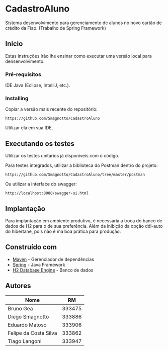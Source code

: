 # CadastroAluno
Sistema desenvolvimento para gerenciamento de alunos no novo cartão de crédito da Fiap. (Trabalho de Spring Framework)

## Inicio
Estas instruções irão lhe ensinar como executar uma versão local para densenvolvimento.

### Pré-requisitos
IDE Java (Eclipse, IntelliJ, etc.).


### Installing
Copiar a versão mais recente do repositório:
```
https://github.com/Smagnotto/CadastroAluno
```

Utilizar ela em sua IDE.

## Executando os testes

Utilizar os testes unitários já disponíveis com o código.  

Para testes integrados, utilizar a biblioteca do Postman dentro do projeto:
```
https://github.com/Smagnotto/CadastroAluno/tree/master/postman
```
Ou utilizar a interface do swagger:
```
http://localhost:8080/swagger-ui.html
```

## Implantação

Para implantação em ambiente produtivo, é necessária a troca do banco de dados de H2 para o de sua preferência.
Além da inibição da opção ddl-auto do hibertane, pois não é ma boa prática para produção.


## Construído com
* [Maven](https://maven.apache.org/) - Gerenciador de dependências
* [Spring](https://spring.io) - Java Framework
* [H2 Database Engine](https://www.h2database.com) - Banco de dados

## Autores
Nome                  | RM
--------------------- | ------
Bruno Gea             | 333475
Diego Smagnotto       | 333886
Eduardo Matoso        | 333906
Felipe da Costa Silva | 333862
Tiago Langoni         | 333947